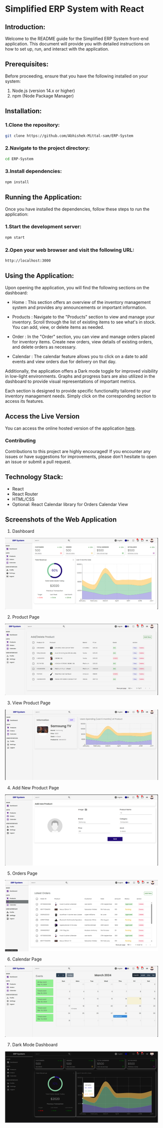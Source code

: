 # Simplified ERP System with React

## Introduction:
Welcome to the README guide for the Simplified ERP System front-end application. This document will provide you with detailed instructions on how to set up, run, and interact with the application.

## Prerequisites:
Before proceeding, ensure that you have the following installed on your system:

1. Node.js (version 14.x or higher)
2. npm (Node Package Manager)

## Installation:

### 1.Clone the repository:
```bash
git clone https://github.com/Abhishek-Mittal-sam/ERP-System
```
### 2.Navigate to the project directory:
```bash
cd ERP-System
```
### 3.Install dependencies:
```bash
npm install
```

## Running the Application:
Once you have installed the dependencies, follow these steps to run the application:
### 1.Start the development server:
```bash
npm start
```
### 2.Open your web browser and visit the following URL:
```bash
http://localhost:3000
```

## Using the Application:

Upon opening the application, you will find the following sections on the dashboard:

- Home :
This section offers an overview of the inventory management system and provides any announcements or important information.

- Products :
Navigate to the "Products" section to view and manage your inventory. Scroll through the list of existing items to see what's in stock. You can add, view, or delete items as needed.

- Order :
In the "Order" section, you can view and manage orders placed for inventory items. Create new orders, view details of existing orders, and delete orders as necessary.

- Calendar :
The calendar feature allows you to click on a date to add events and view orders due for delivery on that day.

Additionally, the application offers a Dark mode toggle for improved visibility in low-light environments. Graphs and progress bars are also utilized in the dashboard to provide visual representations of important metrics.

Each section is designed to provide specific functionality tailored to your inventory management needs. Simply click on the corresponding section to access its features.

## Access the Live Version
You can access the online hosted version of the application [here](https://erpsystem-entnt.netlify.app/calendar).

### Contributing
Contributions to this project are highly encouraged! If you encounter any issues or have suggestions for improvements, please don't hesitate to open an issue or submit a pull request.

## Technology Stack:

- React
- React Router
- HTML/CSS
- Optional: React Calendar library for Orders Calendar View

## Screenshots of the Web Application
1. Dashboard

![Dashboard](public/assets/dashboard.png)

2. Product Page
   
![Product Page](public/assets/product.png)

3. View Product Page
   
![View Product Page](public/assets/ViewProducts.png)

4. Add New Product Page
   
![Add New Product Page](public/assets/addnewproduct.png)

5. Orders Page
    
![Orders Page](public/assets/orders.png)

6. Calendar Page
    
![Calendar Page](public/assets/calendar.png)

7. Dark Mode Dashboard
    
![Dark Mode](public/assets/DarkMode.png)


